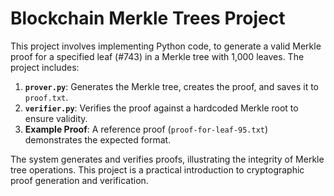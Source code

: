 # Blockchain Merkle Trees Project

This project involves implementing Python code, to generate a valid Merkle proof for a specified leaf (#743) in a Merkle tree with 1,000 leaves. The project includes:

1. **`prover.py`**: Generates the Merkle tree, creates the proof, and saves it to `proof.txt`.
2. **`verifier.py`**: Verifies the proof against a hardcoded Merkle root to ensure validity.
3. **Example Proof**: A reference proof (`proof-for-leaf-95.txt`) demonstrates the expected format.

The system generates and verifies proofs, illustrating the integrity of Merkle tree operations. This project is a practical introduction to cryptographic proof generation and verification.
